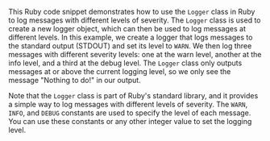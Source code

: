 This Ruby code snippet demonstrates how to use the `Logger` class in Ruby to log messages with different levels of severity. The `Logger` class is used to create a new logger object, which can then be used to log messages at different levels. In this example, we create a logger that logs messages to the standard output (STDOUT) and set its level to `WARN`. We then log three messages with different severity levels: one at the warn level, another at the info level, and a third at the debug level. The `Logger` class only outputs messages at or above the current logging level, so we only see the message "Nothing to do!" in our output.

Note that the `Logger` class is part of Ruby's standard library, and it provides a simple way to log messages with different levels of severity. The `WARN`, `INFO`, and `DEBUG` constants are used to specify the level of each message. You can use these constants or any other integer value to set the logging level.